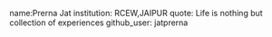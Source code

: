 
name:Prerna Jat
institution: RCEW,JAIPUR
quote: Life is nothing but collection of experiences
github_user: jatprerna
